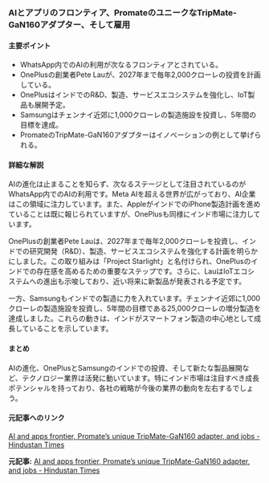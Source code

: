 ### AIとアプリのフロンティア、PromateのユニークなTripMate-GaN160アダプター、そして雇用

#### 主要ポイント
- WhatsApp内でのAIの利用が次なるフロンティアとされている。
- OnePlusの創業者Pete Lauが、2027年まで毎年2,000クローレの投資を計画している。
- OnePlusはインドでのR&D、製造、サービスエコシステムを強化し、IoT製品も展開予定。
- Samsungはチェンナイ近郊に1,000クローレの製造施設を投資し、5年間の目標を達成。
- PromateのTripMate-GaN160アダプターはイノベーションの例として挙げられる。

#### 詳細な解説
AIの進化は止まることを知らず、次なるステージとして注目されているのがWhatsApp内でのAIの利用です。Meta AIを超える世界が広がっており、AI企業はこの領域に注力しています。また、AppleがインドでのiPhone製造計画を進めていることは既に報じられていますが、OnePlusも同様にインド市場に注力しています。

OnePlusの創業者Pete Lauは、2027年まで毎年2,000クローレを投資し、インドでの研究開発（R&D）、製造、サービスエコシステムを強化する計画を明らかにしました。この取り組みは「Project Starlight」と名付けられ、OnePlusのインドでの存在感を高めるための重要なステップです。さらに、LauはIoTエコシステムへの進出も示唆しており、近い将来に新製品が発表される予定です。

一方、Samsungもインドでの製造に力を入れています。チェンナイ近郊に1,000クローレの製造施設を投資し、5年間の目標である25,000クローレの増分製造を達成しました。これらの動きは、インドがスマートフォン製造の中心地として成長していることを示しています。

#### まとめ
AIの進化、OnePlusとSamsungのインドでの投資、そして新たな製品展開など、テクノロジー業界は活発に動いています。特にインド市場は注目すべき成長ポテンシャルを持っており、各社の戦略が今後の業界の動向を左右するでしょう。

#### 元記事へのリンク
[AI and apps frontier, Promate’s unique TripMate-GaN160 adapter, and jobs - Hindustan Times](https://www.hindustantimes.com/technology/ai-and-apps-frontier-promate-s-unique-tripmate-gan160-adapter-and-jobs-101683564000000.html)

**元記事:** [AI and apps frontier, Promate’s unique TripMate-GaN160 adapter, and jobs - Hindustan Times](https://www.hindustantimes.com/technology/ai-and-apps-frontier-promate-s-unique-tripmate-gan160-adapter-and-jobs-101746650726988.html)